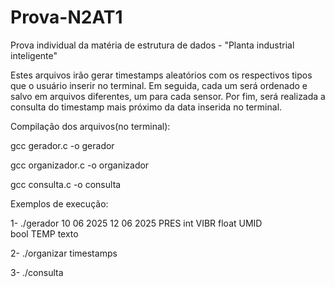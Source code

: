# Prova-N2AT1
Prova individual da matéria de estrutura de dados - "Planta industrial inteligente"

Estes arquivos irão gerar timestamps aleatórios com os respectivos tipos que o usuário inserir no terminal. Em seguida, cada um será ordenado e salvo em arquivos diferentes, um para cada sensor. Por fim, será realizada a consulta do timestamp mais próximo da data inserida no terminal.

Compilação dos arquivos(no terminal):

gcc gerador.c -o gerador

gcc organizador.c -o organizador

gcc consulta.c -o consulta

Exemplos de execução:

1-  ./gerador 10 06 2025 12 06 2025 PRES int VIBR float UMID bool TEMP texto

2-  ./organizar timestamps

3-  ./consulta
